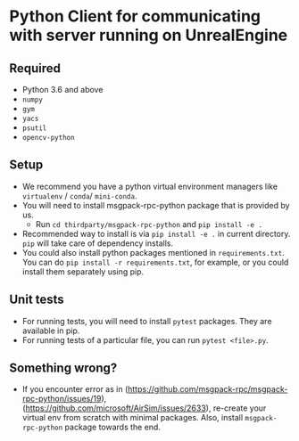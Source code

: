# Python Client for communicating with server running on UnrealEngine

## Required

- Python 3.6 and above
- `numpy`
- `gym`
- `yacs`
- `psutil`
- `opencv-python`

## Setup

- We recommend you have a python virtual environment managers like `virtualenv` / `conda`/ `mini-conda`.
- You will need to install msgpack-rpc-python package that is provided by us.
  - Run `cd thirdparty/msgpack-rpc-python` and `pip install -e .`
- Recommended way to install is via `pip install -e .` in current directory. `pip` will take care of dependency installs.
- You could also install python packages mentioned in `requirements.txt`. You can do `pip install -r requirements.txt`, for example, or you could install them separately using pip.

## Unit tests

- For running tests, you will need to install `pytest` packages. They are available in pip.
- For running tests of a particular file, you can run `pytest <file>.py`.

## Something wrong?

- If you encounter error as in (<https://github.com/msgpack-rpc/msgpack-rpc-python/issues/19>), (<https://github.com/microsoft/AirSim/issues/2633>), re-create your virtual env from scratch with minimal packages. Also, install `msgpack-rpc-python` package towards the end.
